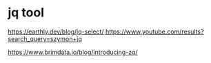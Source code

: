 # jq tool

https://earthly.dev/blog/jq-select/
https://www.youtube.com/results?search_query=szymon+jq

https://www.brimdata.io/blog/introducing-zq/
